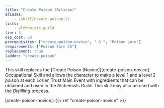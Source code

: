 ```yaml
---
title: "Create Poison (Artisan)"
aliases:
    - /skill/create-poison-2/
lists:
    - alchemists-guild
tier: 3
osp_cost: 30
prerequisites: ["create-poison-novice", " & ", "Poison Lore"]
requirements: ["Poison lore CS"]
replacement: true
ladder: "create-poison"
---
```

This skill replaces the [Create Poison (Novice)][create-poison-novice] Occupational Skill and allows the character to make a level 1 and a level 2 poison at each Lorien Trust Main Event with ingredients that can be obtained and used in the Alchemists Guild. This skill may also be used with the _Distilling_ process.

[create-poison-novice]: {{< ref "create-poison-novice" >}}